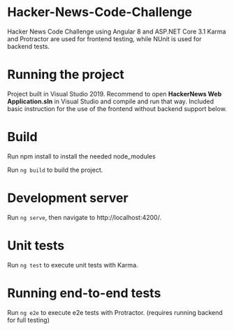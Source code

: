# Hacker-News-Code-Challenge
Hacker News Code Challenge using Angular 8 and ASP.NET Core 3.1
Karma and Protractor are used for frontend testing, while NUnit is used for backend tests.

# Running the project
Project built in Visual Studio 2019.
Recommend to open **HackerNews Web Application.sln** in Visual Studio and compile and run that way.
Included basic instruction for the use of the frontend without backend support below.

# Build
Run npm install to install the needed node_modules

Run `ng build` to build the project.

# Development server
Run `ng serve`, then navigate to http://localhost:4200/.

# Unit tests
Run `ng test` to execute unit tests with Karma.

# Running end-to-end tests
Run `ng e2e` to execute e2e tests with Protractor. (requires running backend for full testing)
